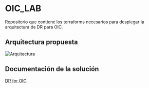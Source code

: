 # OIC_LAB
Repositorio que contiene los terraforms necesarios para desplegar la arquitectura de DR para OIC.

## Arquitectura propuesta
![Arquitectura](/assets/img/MarineGEO_logo.png "MarineGEO logo")

## Documentación de la solución
[DR for OIC](https://link-url-here.org)

